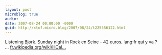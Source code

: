 ```yaml
---
layout: post
microblog: true
audio: 
date: 2007-08-24 00:00:00 -0000
guid: http://xtof.micro.blog/2007/08/24/t225556122.html
---
```

Listening Bjork. Sunday night in Rock en Seine - 42 euros. lang:fr qui y va ? ... [fr.wikipedia.org/wiki/HCal...](http://fr.wikipedia.org/wiki/HCalendar)
